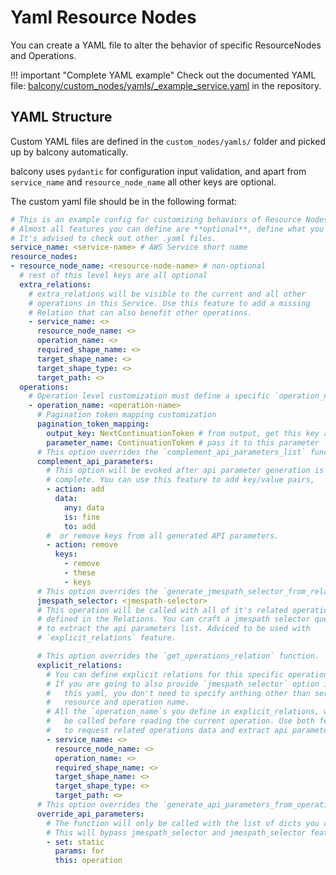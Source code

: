 # Yaml Resource Nodes

You can create a YAML file to alter the behavior of specific ResourceNodes and Operations. 

!!! important "Complete YAML example"
    Check out the documented YAML file: [balcony/custom_nodes/yamls/_example_service.yaml](https://github.com/oguzhan-yilmaz/balcony/blob/main/balcony/custom_nodes/yamls/_example_service.yaml) in the repository.


## YAML Structure


Custom YAML files are defined in the `custom_nodes/yamls/` folder and picked up by balcony automatically.

balcony uses `pydantic` for configuration input validation, and apart from `service_name` and `resource_node_name` all other keys are optional. 

The custom yaml file should be in the following format:


```yaml title="balcony/custom_nodes/yamls/_example_service.yaml"
# This is an example config for customizing behaviors of Resource Nodes.
# Almost all features you can define are **optional**, define what you need.
# It's advised to check out other .yaml files.
service_name: <service-name> # AWS Service short name
resource_nodes:
- resource_node_name: <resource-node-name> # non-optional
  # rest of this level keys are all optional 
  extra_relations: 
    # extra_relations will be visible to the current and all other 
    # operations in this Service. Use this feature to add a missing 
    # Relation that can also benefit other operations.
    - service_name: <> 
      resource_node_name: <> 
      operation_name: <>
      required_shape_name: <> 
      target_shape_name: <>
      target_shape_type: <>
      target_path: <>
  operations:
    # Operation level customization must define a specific `operation_name` 
    - operation_name: <operation-name> 
      # Pagination token mapping customization
      pagination_token_mapping:
        output_key: NextContinuationToken # from output, get this key and
        parameter_name: ContinuationToken # pass it to this parameter
      # This option overrides the `complement_api_parameters_list` function.
      complement_api_parameters:
        # This option will be evoked after api parameter generation is 
        # complete. You can use this feature to add key/value pairs, 
        - action: add
          data:
            any: data
            is: fine
            to: add
        #  or remove keys from all generated API parameters.
        - action: remove
          keys:
            - remove
            - these
            - keys
      # This option overrides the `generate_jmespath_selector_from_relations`.
      jmespath_selector: <jmespath-selector>
      # This operation will be called with all of it's related operations 
      # defined in the Relations. You can craft a jmespath selector query 
      # to extract the api parameters list. Adviced to be used with 
      # `explicit_relations` feature.

      # This option overrides the `get_operations_relation` function.
      explicit_relations:
        # You can define explicit relations for this specific operation.
        # If you are going to also provide `jmespath_selector` option in 
        #   this yaml, you don't need to specify anthing other than service, 
        #   resource and operation name.
        # All the `operation_name`s you define in explicit_relations, will 
        #   be called before reading the current operation. Use both features 
        #   to request related operations data and extract api parameters from it. 
        - service_name: <>
          resource_node_name: <> 
          operation_name: <>
          required_shape_name: <> 
          target_shape_name: <>
          target_shape_type: <>
          target_path: <>
      # This option overrides the `generate_api_parameters_from_operation_data`
      override_api_parameters:
        # The function will only be called with the list of dicts you define here.
        # This will bypass jmespath_selector and jmespath_selector features.
        - set: static
          params: for
          this: operation
```
